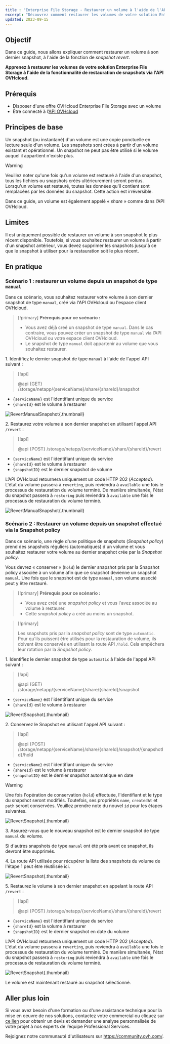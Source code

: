```yaml
---
title : "Enterprise File Storage - Restaurer un volume à l'aide de l'API de restauration de snapshots"
excerpt: "Découvrez comment restaurer les volumes de votre solution Enterprise File Storage grâce à la fonctionnalité de restauration de snapshots fournie par l'API OVHcloud"
updated: 2023-09-15
---
```


## Objectif

Dans ce guide, nous allons expliquer comment restaurer un volume à son dernier snapshot, à l'aide de la fonction de *snapshot revert*.

**Apprenez à restaurer les volumes de votre solution Enterprise File Storage à l'aide de la fonctionnalité de restauration de snapshots via l'API OVHcloud.**

## Prérequis

- Disposer d'une offre OVHcloud Enterprise File Storage avec un volume
- Être connecté à l’[API OVHcloud](https://api.ovh.com/)

## Principes de base

Un snapshot (ou instantané) d'un volume est une copie ponctuelle en lecture seule d'un volume.
Les snapshots sont crées à partir d'un volume existant et opérationnel. Un snapshot ne peut pas être utilisé si le volume auquel il appartient n'existe plus.

> [!warning]
>
> Veuillez noter qu'une fois qu'un volume est restauré à l'aide d'un snapshot, tous les fichiers ou snapshots créés ultérieurement seront perdus. Lorsqu'un volume est restauré, toutes les données qu'il contient sont remplacées par les données du snapshot. Cette action est irréversible.
>

Dans ce guide, un volume est également appelé « *share* » comme dans l’API OVHcloud.

## Limites

Il est uniquement possible de restaurer un volume à son snapshot le plus récent disponible. Toutefois, si vous souhaitez restaurer un volume à partir d'un snapshot antérieur, vous devez supprimer les snapshots jusqu'à ce que le snapshot à utiliser pour la restauration soit le plus récent.

## En pratique

### Scénario 1 : restaurer un volume depuis un snapshot de type `manual`

Dans ce scénario, vous souhaitez restaurer votre volume à son dernier snapshot de type `manual`, créé via l'API OVHcloud ou l'espace client OVHcloud.

> [!primary]
> **Prérequis pour ce scénario :**
>
> - Vous avez déjà creé un snapshot de type `manual`. Dans le cas contraire, vous pouvez créer un snapshot de type `manual` via l’API OVHcloud ou votre espace client OVHcloud.
> - Le snapshot de type `manual` doit appartenir au volume que vous souhaitez restaurer.

1\. Identifiez le dernier snapshot de type `manual` à l'aide de l'appel API suivant :

> [!api]
>
> @api {GET} /storage/netapp/{serviceName}/share/{shareId}/snapshot
>

- `{serviceName}` est l'identifiant unique du service
- `{shareId}` est le volume à restaurer 

![RevertManualSnapshot](images/use_case_1_step_1.png){.thumbnail}

2\. Restaurez votre volume à son dernier snapshot en utilisant l'appel API `/revert` : 

> [!api]
>
> @api {POST} /storage/netapp/{serviceName}/share/{shareId}/revert
>

- `{serviceName}` est l'identifiant unique du service
- `{shareId}` est le volume à restaurer
- `{snapshotID}` est le dernier snapshot de volume

L’API OVHcloud retournera uniquement un code HTTP 202 (*Accepted*).<br>
L'état du volume passera à `reverting`, puis reviendra à `available` une fois le processus de restauration du volume terminé. De manière simultanée, l'état du snapshot passera à `restoring` puis reviendra à `available` une fois le processus de restauration du volume terminé.

![RevertManualSnapshot](images/use_case_1_step_2.png){.thumbnail}

### Scénario 2 : Restaurer un volume depuis un snapshot effectué via la Snapshot policy

Dans ce scénario, une règle d'une politique de snapshots (*Snapshot policy*) prend des snapshots réguliers (automatiques) d'un volume et vous souhaitez restaurer votre volume au dernier snapshot crée par la *Snapshot policy*.

Vous devrez « conserver » (`hold`) le dernier snapshot pris par la Snapshot policy associée à un volume afin que ce snapshot devienne un snapshot `manual`. Une fois que le snapshot est de type `manual`, son volume associé peut y être restauré.

> [!primary]
> **Prérequis pour ce scénario :**
>
> - Vous avez créé une *snapshot policy* et vous l'avez associée au volume à restaurer.
> - Cette *snapshot policy*  a créé au moins un snapshot.

> [!primary]
>
> Les snapshots pris par la *snapshot policy*  sont de type `automatic`. Pour qu'ils puissent être utilisés pour la restauration de volume, ils doivent être conservés en utilisant la route API `/hold`. Cela empêchera leur rotation par la *Snapshot policy*.
>

1\. Identifiez le dernier snapshot de type `automatic` à l'aide de l'appel API suivant :

> [!api]
>
> @api {GET} /storage/netapp/{serviceName}/share/{shareId}/snapshot
>

- `{serviceName}` est l'identifiant unique du service
- `{shareId}` est le volume à restaurer

![RevertSnapshot](images/use_case_2_step_1.png){.thumbnail}

2\. Conservez le Snapshot en utilisant l'appel API suivant : 

> [!api]
>
> @api {POST} /storage/netapp/{serviceName}/share/{shareId}/snapshot/{snapshotId}/hold

- `{serviceName}` est l'identifiant unique du service
- `{shareId}` est le volume à restaurer
- `{snapshotID}` est le dernier snapshot automatique en date

> [!warning]
>
> Une fois l'opération de conservation (`hold`) effectuée, l'identifiant et le type du snapshot seront modifiés. Toutefois, ses propriétés `name`, `createdAt` et `path` seront conservées. Veuillez prendre note du nouvel `id` pour les étapes suivantes.
>

![RevertSnapshot](images/use_case_2_step_2.png){.thumbnail}

3\. Assurez-vous que le nouveau snapshot est le dernier snapshot de type `manual` du volume.

Si d'autres snapshots de type `manual` ont été pris avant ce snapshot, ils devront être supprimés.

4\.  La route API utilisée pour récupérer la liste des snapshots du volume de l'étape 1 peut être réutilisée ici.

![RevertSnapshot](images/use_case_2_step_3.png){.thumbnail}

5\. Restaurez le volume à son dernier snapshot en appelant la route API `/revert` :

> [!api]
>
> @api {POST} /storage/netapp/{serviceName}/share/{shareId}/revert
>

- `{serviceName}` est l'identifiant unique du service
- `{shareId}` est la volume à restaurer
- `{snapshotID}` est le dernier snapshot en date du volume

L’API OVHcloud retournera uniquement un code HTTP 202 (*Accepted*).<br>
L'état du volume passera à `reverting`, puis reviendra à `available` une fois le processus de restauration du volume terminé. De manière simultanée, l'état du snapshot passera à `restoring` puis reviendra à `available` une fois le processus de restauration du volume terminé.

![RevertSnapshot](images/use_case_2_step_4.png){.thumbnail}

Le volume est maintenant restauré au snapshot sélectionné.

## Aller plus loin

Si vous avez besoin d'une formation ou d'une assistance technique pour la mise en oeuvre de nos solutions, contactez votre commercial ou cliquez sur [ce lien](https://www.ovhcloud.com/fr/professional-services/) pour obtenir un devis et demander une analyse personnalisée de votre projet à nos experts de l’équipe Professional Services.

Rejoignez notre communauté d'utilisateurs sur <https://community.ovh.com/>.
